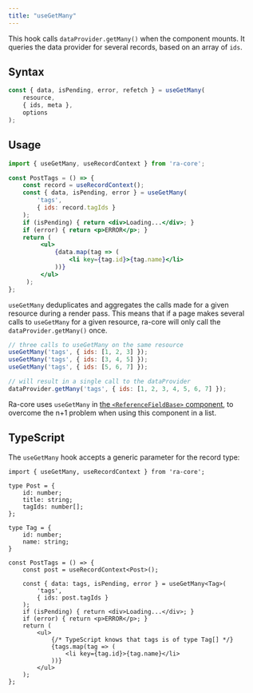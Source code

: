 ```yaml
---
title: "useGetMany"
---
```


This hook calls `dataProvider.getMany()` when the component mounts. It queries the data provider for several records, based on an array of `ids`.

## Syntax

```jsx
const { data, isPending, error, refetch } = useGetMany(
    resource,
    { ids, meta },
    options
);
```

## Usage

```jsx
import { useGetMany, useRecordContext } from 'ra-core';

const PostTags = () => {
    const record = useRecordContext();
    const { data, isPending, error } = useGetMany(
        'tags',
        { ids: record.tagIds }
    );
    if (isPending) { return <div>Loading...</div>; }
    if (error) { return <p>ERROR</p>; }
    return (
         <ul>
             {data.map(tag => (
                 <li key={tag.id}>{tag.name}</li>
             ))}
         </ul>
     );
};
```

`useGetMany` deduplicates and aggregates the calls made for a given resource during a render pass. This means that if a page makes several calls to `useGetMany` for a given resource, ra-core will only call the `dataProvider.getMany()` once.

```jsx
// three calls to useGetMany on the same resource
useGetMany('tags', { ids: [1, 2, 3] });
useGetMany('tags', { ids: [3, 4, 5] });
useGetMany('tags', { ids: [5, 6, 7] });

// will result in a single call to the dataProvider
dataProvider.getMany('tags', { ids: [1, 2, 3, 4, 5, 6, 7] });
```

Ra-core uses `useGetMany` in [the `<ReferenceFieldBase>` component](../fields/ReferenceFieldBase.md), to overcome the n+1 problem when using this component in a list. 

## TypeScript

The `useGetMany` hook accepts a generic parameter for the record type:

```tsx
import { useGetMany, useRecordContext } from 'ra-core';

type Post = {
    id: number;
    title: string;
    tagIds: number[];
};

type Tag = {
    id: number;
    name: string;
}

const PostTags = () => {
    const post = useRecordContext<Post>();

    const { data: tags, isPending, error } = useGetMany<Tag>(
        'tags',
        { ids: post.tagIds }
    );
    if (isPending) { return <div>Loading...</div>; }
    if (error) { return <p>ERROR</p>; }
    return (
        <ul>
            {/* TypeScript knows that tags is of type Tag[] */}
            {tags.map(tag => (
                <li key={tag.id}>{tag.name}</li>
            ))}
        </ul>
    );
};
```